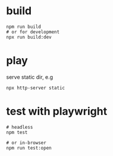 # build

```
npm run build
# or for development
npx run build:dev
```

# play

serve static dir, e.g

```
npx http-server static
```

# test with playwright

```
# headless
npm test

# or in-browser
npm run test:open

```
